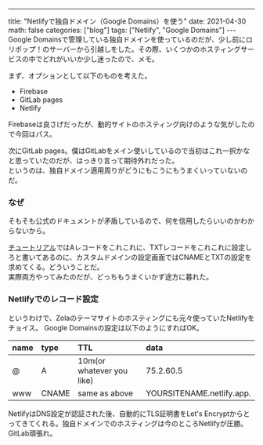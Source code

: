 ---
title: "Netlifyで独自ドメイン（Google Domains）を使う"
date: 2021-04-30
math: false
categories: ["blog"]
tags: ["Netlify", "Google Domains"]
---Google Domainsで管理している独自ドメインを使っているのだが、少し前にロリポップ！のサーバーから引越しをした。その際、いくつかのホスティングサービスの中でどれがいいか少し迷ったので、メモ。

まず、オプションとして以下のものを考えた。

- Firebase
- GitLab pages
- Netlify


Firebaseは良さげだったが、動的サイトのホスティング向けのような気がしたので今回はパス。

次にGitLab pages。僕はGitLabをメイン使いしているので当初はこれ一択かなと思っていたのだが、はっきり言って期待外れだった。  
というのは、独自ドメイン適用周りがどうにもこうにもうまくいっていないのだ。

### なぜ
そもそも公式のドキュメントが矛盾しているので、何を信用したらいいのかわからないから。

[チュートリアル](https://docs.gitlab.com/ee/user/project/pages/custom_domains_ssl_tls_certification/)ではAレコードをこれこれに、TXTレコードをこれこれに設定しろと書いてあるのに、カスタムドメインの設定画面ではCNAMEとTXTの設定を求めてくる。どういうことだ。  
実際両方やってみたのだが、どっちもうまくいかず途方に暮れた。

### Netlifyでのレコード設定
というわけで、Zolaのテーマサイトのホスティングにも元々使っていたNetlifyをチョイス。
Google Domainsの設定は以下のようにすればOK。

name | type | TTL | data
:-- | :-- | :-- | :--
@ | A | 10m(or whatever you like) | 75.2.60.5
www | CNAME | same as above | YOURSITENAME.netlify.app.

NetlifyはDNS設定が認証された後、自動的にTLS証明書をLet's Encryptからとってきてくれる。独自ドメインでのホスティングは今のところNetlifyが圧勝。GitLab頑張れ。